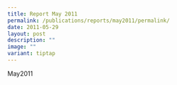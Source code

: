 ```yaml
---
title: Report May 2011
permalink: /publications/reports/may2011/permalink/
date: 2011-05-29
layout: post
description: ""
image: ""
variant: tiptap
---
```

<p>May2011</p>